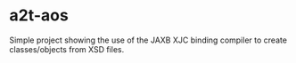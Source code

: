 # a2t-aos
Simple project showing the use of the JAXB XJC binding compiler to create classes/objects from XSD files. 

